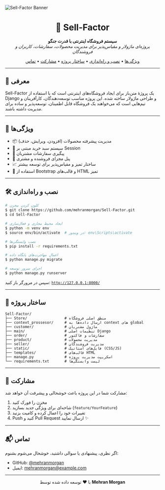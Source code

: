 ![Sell-Factor Banner](https://repository-images.githubusercontent.com/your_banner_link_here)

<h1 align="center">🧾 Sell-Factor</h1>

<p align="center">
  <b>سیستم فروشگاه اینترنتی با قدرت جنگو</b><br>
  <i>پروژه‌ای ماژولار و مقیاس‌پذیر برای مدیریت محصولات، سفارشات، کاربران و فروشندگان</i>
</p>

<p align="center">
  <a href="#ویژگی‌ها">ویژگی‌ها</a> •
  <a href="#نصب-و-راه‌اندازی">نصب و راه‌اندازی</a> •
  <a href="#ساختار-پوشه‌ها">ساختار پروژه</a> •
  <a href="#مشارکت">مشارکت</a> •
  <a href="#تماس">تماس</a>
</p>

---

## 🌟 معرفی

Sell-Factor یک پروژهٔ متن‌باز برای ایجاد فروشگاه‌های اینترنتی است که با استفاده از Django و طراحی ماژولار ساخته شده. این پروژه مناسب توسعه‌دهندگان، کارآفرینان و تیم‌هایی است که می‌خواهند یک فروشگاه قابل اطمینان، توسعه‌پذیر و ساده‌ برای مدیریت داشته باشند.

---

## 🚀 ویژگی‌ها

- 📦 مدیریت پیشرفته محصولات (افزودن، ویرایش، حذف)
- 🛒 سیستم سبد خرید مبتنی بر Session
- 📑 پیگیری سفارشات مشتریان
- 👥 پنل مجزای فروشنده و مشتری
- 📈 ساختار تمیز و مقیاس‌پذیر برای توسعه بیشتر
- 🎨 استفاده از Bootstrap و قالب‌های HTML تمیز

---

## 🛠️ نصب و راه‌اندازی

```bash
# کلون کردن مخزن
$ git clone https://github.com/mehranmorgan/Sell-Factor.git
$ cd Sell-Factor

# ایجاد محیط مجازی و فعال‌سازی
$ python -m venv env
$ source env/bin/activate  # در ویندوز: env\Scripts\activate

# نصب وابستگی‌ها
$ pip install -r requirements.txt

# اعمال مهاجرت‌های پایگاه داده
$ python manage.py migrate

# اجرای سرور توسعه
$ python manage.py runserver
```

سپس در مرورگر باز کنید: [`http://127.0.0.1:8000/`](http://127.0.0.1:8000/)

---

## 📁 ساختار پروژه

```
Sell-Factor/
├── Store/                 # منطق اصلی فروشگاه
├── context_prossesor/     # ارسال داده‌ها به context های global
├── customer/              # ماژول مشتریان
├── main/                  # تنظیمات اصلی Django
├── order/                 # سفارشات و فاکتور
├── product/               # مدیریت محصولات
├── seller/                # مدیریت فروشندگان
├── static/                # فایل‌های استاتیک (CSS/JS)
├── templates/             # قالب‌های HTML
├── manage.py              # اسکریپت مدیریت پروژه
└── requirements.txt       # لیست وابستگی‌ها
```

---

## 🤝 مشارکت

مشارکت شما در این پروژه باعث خوشحالی و پیشرفت آن خواهد شد:

1. مخزن را فورک کنید
2. شاخه‌ای برای ویژگی جدید بسازید (`feature/YourFeature`)
3. تغییرات خود را اعمال کرده و کامیت بزنید
4. Push کنید و Pull Request ارسال نمایید ✨

---

## 📬 تماس

اگر نظری، پیشنهادی یا سوالی داشتید، خوشحال می‌شوم بشنوم:

- GitHub: [@mehranmorgan](https://github.com/mehranmorgan)
- ایمیل: mehranmorgan@example.com

---

<p align="center">با ❤️ توسعه داده شده توسط <strong>Mehran Morgan</strong></p>

